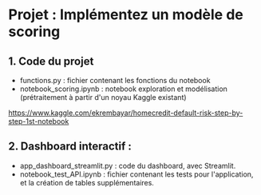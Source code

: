 # Projet : Implémentez un modèle de scoring

## 1. Code du projet 

- functions.py : fichier contenant les fonctions du notebook
- notebook_scoring.ipynb : notebook exploration et modélisation (prétraitement à partir d'un noyau Kaggle existant)

https://www.kaggle.com/ekrembayar/homecredit-default-risk-step-by-step-1st-notebook

## 2. Dashboard interactif : 

- app_dashboard_streamlit.py : code du dashboard, avec Streamlit.
- notebook_test_API.ipynb : fichier contenant les tests pour l'application, et la création de tables supplémentaires.




